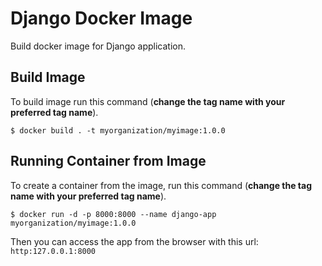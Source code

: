 # Django Docker Image

Build docker image for Django application.

## Build Image
To build image run this command (__change the tag name with your preferred tag name__).

`$ docker build . -t myorganization/myimage:1.0.0`

## Running Container from Image

To create a container from the image, run this command (__change the tag name with your preferred tag name__).

`$ docker run -d -p 8000:8000 --name django-app myorganization/myimage:1.0.0`

Then you can access the app from the browser with this url: `http:127.0.0.1:8000`